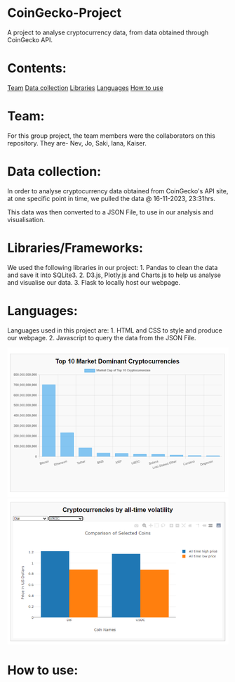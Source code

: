 # CoinGecko-Project
A project to analyse cryptocurrency data, from data obtained through CoinGecko API.

# Contents:

[Team](#team)
[Data collection](#data-collection)
[Libraries](#libraries)
[Languages](#languages)
[How to use](#how-to-use)

# Team:

For this group project, the team members were the collaborators on this repository.
They are- Nev, Jo, Saki, Iana, Kaiser.

# Data collection:

In order to analyse cryptocurrency data obtained from CoinGecko's API site, at one specific point in time,
we pulled the data @ 16-11-2023, 23:31hrs.

This data was then converted to a JSON File, to use in our analysis and visualisation.

# Libraries/Frameworks:

We used the following libraries in our project:
    1. Pandas to clean the data and save it into SQLite3.
    2. D3.js, Plotly.js and Charts.js to help us analyse and visualise our data.
    3. Flask to locally host our webpage.

# Languages:
Languages used in this project are:
    1. HTML and CSS to style and produce our webpage.
    2. Javascript to query the data from the JSON File.

![This image shows our visualisations](image.png)
![This image shows another one of our visualisations](image-1.png)

# How to use:
